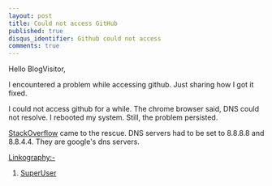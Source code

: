 ```yaml
---
layout: post
title: Could not access GitHub 
published: true
disqus_identifier: Github could not access
comments: true
---
```


Hello BlogVisitor,

I encountered a problem while accessing github. 
Just sharing how I got it fixed.

I could not access github for a while.
The chrome browser said, DNS could not resolve.
I rebooted my system. Still, the problem persisted.

[StackOverflow](https://superuser.com/questions/609587/cant-load-certain-websites-in-mountain-lion-which-load-fine-on-win7-laptop/610243#610243) came to the rescue.
DNS servers had to be set to 8.8.8.8 and 8.8.4.4. They are google's dns servers.

<u>Linkography:-</u>

1. [SuperUser](superuser.com)

